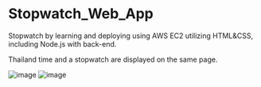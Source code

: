 ﻿# Stopwatch_Web_App

Stopwatch by learning and deploying using AWS EC2 utilizing HTML&CSS, including Node.js with back-end.

Thailand time and a stopwatch are displayed on the same page.

![image](https://github.com/darkfat123/Stopwatch_Web_App/assets/140593160/1168509a-aa6d-4180-88be-bcd84edb8c37)
![image](https://github.com/darkfat123/Stopwatch_Web_App/assets/140593160/85a4217f-c2f4-4a3a-9045-87653766e24f)
